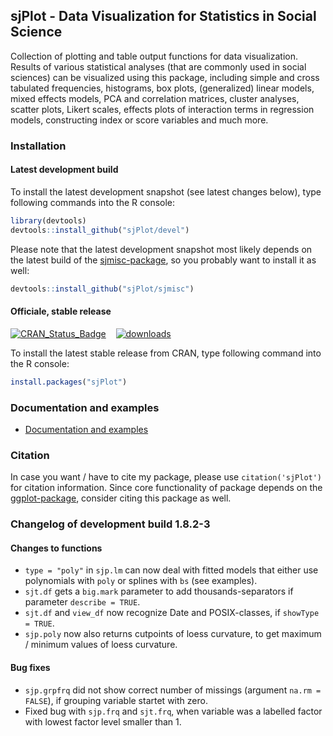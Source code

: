 sjPlot - Data Visualization for Statistics in Social Science
------------------------------------------------------------------------------
Collection of plotting and table output functions for data visualization. Results of various statistical analyses (that are commonly used in social sciences) can be visualized using this package, including simple and cross tabulated frequencies, histograms, box plots, (generalized) linear models, mixed effects models, PCA and correlation matrices, cluster analyses, scatter plots, Likert scales, effects plots of interaction terms in regression models, constructing index or score variables and much more.


### Installation

#### Latest development build

To install the latest development snapshot (see latest changes below), type following commands into the R console:

```r
library(devtools)
devtools::install_github("sjPlot/devel")
```

Please note that the latest development snapshot most likely depends on the latest build of the [sjmisc-package](https://github.com/sjPlot/sjmisc), so you probably want to install it as well:

```r
devtools::install_github("sjPlot/sjmisc")
```

#### Officiale, stable release
[![CRAN_Status_Badge](http://www.r-pkg.org/badges/version/sjPlot)](http://cran.r-project.org/package=sjPlot) 
&#160;&#160;
[![downloads](http://cranlogs.r-pkg.org/badges/sjPlot)](http://cranlogs.r-pkg.org/)

To install the latest stable release from CRAN, type following command into the R console:

```r
install.packages("sjPlot")
```

### Documentation and examples

- [Documentation and examples](http://www.strengejacke.de/sjPlot/)


### Citation

In case you want / have to cite my package, please use `citation('sjPlot')` for citation information. Since core functionality of package depends on the [ggplot-package](http://cran.r-project.org/package=ggplot2), consider citing this package as well.

### Changelog of development build 1.8.2-3

#### Changes to functions
* `type = "poly"` in `sjp.lm` can now deal with fitted models that either use polynomials with `poly` or splines with `bs` (see examples).
* `sjt.df` gets a `big.mark` parameter to add thousands-separators if parameter `describe = TRUE`.
* `sjt.df` and `view_df` now recognize Date and POSIX-classes, if `showType = TRUE`.
* `sjp.poly` now also returns cutpoints of loess curvature, to get maximum / minimum values of loess curvature.

#### Bug fixes
* `sjp.grpfrq` did not show correct number of missings (argument `na.rm = FALSE`), if grouping variable startet with zero.
* Fixed bug with `sjp.frq` and `sjt.frq`, when variable was a labelled factor with lowest factor level smaller than 1.